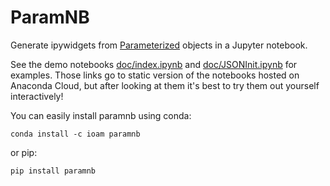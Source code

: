 # ParamNB

Generate ipywidgets from [Parameterized](https://github.com/ioam/param) objects in a Jupyter notebook.

See the demo notebooks 
[doc/index.ipynb](https://anaconda.org/jbednar/paramnb) and 
[doc/JSONInit.ipynb](https://anaconda.org/jbednar/jsoninit)
for examples.  Those links go to static version of the notebooks 
hosted on Anaconda Cloud, but after looking at them it's best to try
them out yourself interactively!

You can easily install paramnb using conda:

```
conda install -c ioam paramnb
```

or pip:

```
pip install paramnb
```


